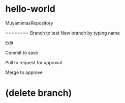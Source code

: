# hello-world
MuyamimasRepository

========
Branch to test
New branch by typing name

Edit

Commit to save

Pull to request for approval

Merge to approve

(delete branch)
========
